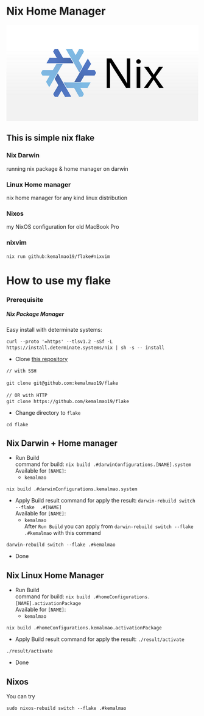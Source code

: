 # Nix Home Manager 
![Alt text](https://github.com/kemalmao19/flake/blob/main/gallery/nix.png)

## This is simple nix flake
### Nix Darwin
running nix package & home manager on darwin 

### Linux Home manager 
nix home manager for any kind linux distribution

### Nixos 
my NixOS configuration for old MacBook Pro

### nixvim
`nix run github:kemalmao19/flake#nixvim`


# How to use my flake

### Prerequisite

##### Nix Package Manager

Easy install with determinate systems:

```console
curl --proto '=https' --tlsv1.2 -sSf -L https://install.determinate.systems/nix | sh -s -- install
```

- Clone [this repository](https://github.com/kemalmao19/flake)

```console
// with SSH

git clone git@github.com:kemalmao19/flake

// OR with HTTP
git clone https://github.com/kemalmao19/flake

```

- Change directory to `flake`

```console
cd flake
```

## Nix Darwin + Home manager

- Run Build  
  command for build: `nix build .#darwinConfigurations.[NAME].system`  
  Available for `[NAME]`:
  - `kemalmao`

```console
nix build .#darwinConfigurations.kemalmao.system
```

- Apply Build result
  command for apply the result: `darwin-rebuild switch --flake  .#[NAME]`  
  Available for `[NAME]`:
  - `kemalmao`  
    After `Run Build` you can apply from `darwin-rebuild switch --flake .#kemalmao` with this command

```console
darwin-rebuild switch --flake .#kemalmao
```

- Done

## Nix Linux Home Manager

- Run Build  
  command for build: `nix build .#homeConfigurations.[NAME].activationPackage`  
  Available for `[NAME]`:
  - `kemalmao`

```console
nix build .#homeConfigurations.kemalmao.activationPackage
```

- Apply Build result
  command for apply the result: `./result/activate`  
```console
./result/activate
```


- Done

## Nixos 
You can try 

```console
sudo nixos-rebuild switch --flake .#kemalmao
```
